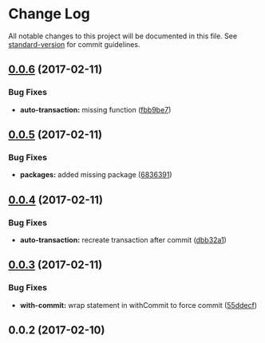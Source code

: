 # Change Log

All notable changes to this project will be documented in this file. See [standard-version](https://github.com/conventional-changelog/standard-version) for commit guidelines.

<a name="0.0.6"></a>
## [0.0.6](https://github.com/duplotech/stream-to-neo4j/compare/v0.0.5...v0.0.6) (2017-02-11)


### Bug Fixes

* **auto-transaction:** missing function ([fbb9be7](https://github.com/duplotech/stream-to-neo4j/commit/fbb9be7))



<a name="0.0.5"></a>
## [0.0.5](https://github.com/duplotech/stream-to-neo4j/compare/v0.0.4...v0.0.5) (2017-02-11)


### Bug Fixes

* **packages:** added missing package ([6836391](https://github.com/duplotech/stream-to-neo4j/commit/6836391))



<a name="0.0.4"></a>
## [0.0.4](https://github.com/duplotech/stream-to-neo4j/compare/v0.0.3...v0.0.4) (2017-02-11)


### Bug Fixes

* **auto-transaction:** recreate transaction after commit ([dbb32a1](https://github.com/duplotech/stream-to-neo4j/commit/dbb32a1))



<a name="0.0.3"></a>
## [0.0.3](https://github.com/duplotech/stream-to-neo4j/compare/v0.0.2...v0.0.3) (2017-02-11)


### Bug Fixes

* **with-commit:** wrap statement in withCommit to force commit ([55ddecf](https://github.com/duplotech/stream-to-neo4j/commit/55ddecf))



<a name="0.0.2"></a>
## 0.0.2 (2017-02-10)
